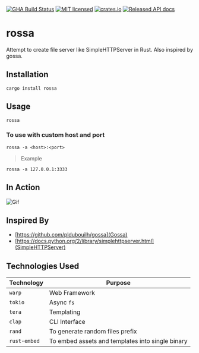 [![GHA Build Status](https://github.com/rednithin/rossa/workflows/Rust/badge.svg?branch=master&event=push)](https://github.com/rednithin/rossa/actions?query=workflow%3ARust)
[![MIT licensed](https://img.shields.io/badge/license-MIT-blue.svg)](./LICENSE)
[![crates.io](https://img.shields.io/crates/v/rossa.svg)](https://crates.io/crates/rossa)
[![Released API docs](https://docs.rs/rossa/badge.svg)](https://docs.rs/rossa)

# rossa

Attempt to create file server like SimpleHTTPServer in Rust. Also inspired by gossa.

## Installation

```
cargo install rossa
```

## Usage

```
rossa
```

### To use with custom host and port

```
rossa -a <host>:<port>
```

> Example

```
rossa -a 127.0.0.1:3333
```

## In Action

![Gif](https://i.makeagif.com/media/5-26-2020/bLQ17-.gif)

## Inspired By

- [https://github.com/pldubouilh/gossa](Gossa)
- [https://docs.python.org/2/library/simplehttpserver.html](SimpleHTTPServer)

## Technologies Used

| Technology   | Purpose                                          |
| ------------ | ------------------------------------------------ |
| `warp`       | Web Framework                                    |
| `tokio`      | Async `fs`                                       |
| `tera`       | Templating                                       |
| `clap`       | CLI Interface                                    |
| `rand`       | To generate random files prefix                  |
| `rust-embed` | To embed assets and templates into single binary |
